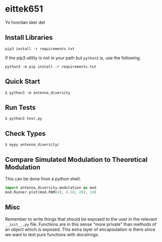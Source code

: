 # eittek651
Yo hvordan sker det

## Install Libraries

```
pip3 install -r requirements.txt
```

If the pip3 utility is not in your path but `python3` is, use the following.

```
python3 -m pip install -r requirements.txt
```

## Quick Start

```
$ python3 -m antenna_diversity
```

## Run Tests

```
$ python3 test.py
```

## Check Types

```
$ mypy antenna_diversity/
```

## Compare Simulated Modulation to Theoretical Modulation

This can be done from a python shell:

```python
import antenna_diversity.modulation as mod
mod.Runner.plot(mod.PAM(4), (-10, 20), 10)
```

## Misc

Remember to write things that should be exposed to the user in the relevant `__init__.py` file.
Functions are in this sense "more private" than methods of an object which is exposed.
This extra layer of encapsulation is there since we want to test pure functions with docstrings.

